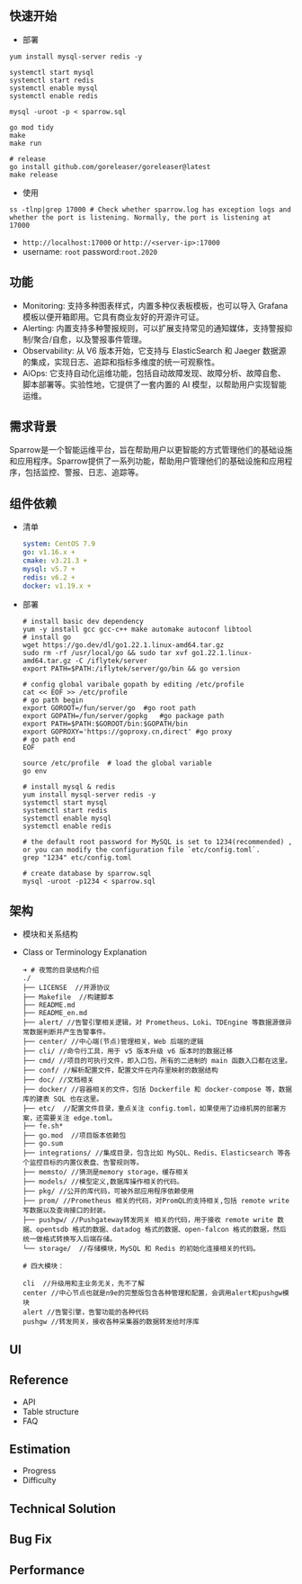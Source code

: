 ## 快速开始

- 部署

```shell
yum install mysql-server redis -y

systemctl start mysql
systemctl start redis
systemctl enable mysql
systemctl enable redis

mysql -uroot -p < sparrow.sql

go mod tidy
make
make run

# release
go install github.com/goreleaser/goreleaser@latest
make release
```

- 使用

```shell
ss -tlnp|grep 17000 # Check whether sparrow.log has exception logs and whether the port is listening. Normally, the port is listening at 17000
```

  - `http://localhost:17000` or `http://<server-ip>:17000`
  - username: `root` password:`root.2020`

## 功能

- Monitoring: 支持多种图表样式，内置多种仪表板模板，也可以导入 Grafana 模板以便开箱即用。它具有商业友好的开源许可证。
- Alerting: 内置支持多种警报规则，可以扩展支持常见的通知媒体，支持警报抑制/聚合/自愈，以及警报事件管理。
- Observability: 从 V6 版本开始，它支持与 ElasticSearch 和 Jaeger 数据源的集成，实现日志、追踪和指标多维度的统一可观察性。
- AiOps: 它支持自动化运维功能，包括自动故障发现、故障分析、故障自愈、脚本部署等。实验性地，它提供了一套内置的 AI 模型，以帮助用户实现智能运维。

## 需求背景

Sparrow是一个智能运维平台，旨在帮助用户以更智能的方式管理他们的基础设施和应用程序。Sparrow提供了一系列功能，帮助用户管理他们的基础设施和应用程序，包括监控、警报、日志、追踪等。

## 组件依赖

- 清单

  ```yaml
  system: CentOS 7.9
  go: v1.16.x +
  cmake: v3.21.3 +
  mysql: v5.7 +
  redis: v6.2 +
  docker: v1.19.x +
  ```

- 部署

  ```shell
  # install basic dev dependency
  yum -y install gcc gcc-c++ make automake autoconf libtool
  # install go
  wget https://go.dev/dl/go1.22.1.linux-amd64.tar.gz
  sudo rm -rf /usr/local/go && sudo tar xvf go1.22.1.linux-amd64.tar.gz -C /iflytek/server
  export PATH=$PATH:/iflytek/server/go/bin && go version
  ​
  # config global varibale gopath by editing /etc/profile
  cat << EOF >> /etc/profile          
  # go path begin 
  export GOROOT=/fun/server/go  #go root path
  export GOPATH=/fun/server/gopkg   #go package path
  export PATH=$PATH:$GOROOT/bin:$GOPATH/bin
  export GOPROXY='https://goproxy.cn,direct' #go proxy
  # go path end
  EOF
  ​
  source /etc/profile  # load the global variable
  go env  
  ​
  # install mysql & redis
  yum install mysql-server redis -y
  systemctl start mysql
  systemctl start redis
  systemctl enable mysql
  systemctl enable redis
  ​
  # the default root password for MySQL is set to 1234(recommended) , or you can modify the configuration file `etc/config.toml`.
  grep "1234" etc/config.toml
  ​
  # create database by sparrow.sql
  mysql -uroot -p1234 < sparrow.sql
  ```

## 架构

- 模块和关系结构

- Class or Terminology Explanation

  ```shell
  ➜ # 夜莺的目录结构介绍
  ./
  ├── LICENSE  //开源协议
  ├── Makefile  //构建脚本
  ├── README.md
  ├── README_en.md
  ├── alert/ //告警引擎相关逻辑，对 Prometheus、Loki、TDEngine 等数据源做异常数据判断并产生告警事件。
  ├── center/ //中心端(节点)管理相关，Web 后端的逻辑
  ├── cli/ //命令行工具，用于 v5 版本升级 v6 版本时的数据迁移
  ├── cmd/ //项目的可执行文件，即入口包，所有的二进制的 main 函数入口都在这里。
  ├── conf/ //解析配置文件，配置文件在内存里映射的数据结构
  ├── doc/ //文档相关
  ├── docker/ //容器相关的文件，包括 Dockerfile 和 docker-compose 等，数据库的建表 SQL 也在这里。
  ├── etc/  //配置文件目录，重点关注 config.toml，如果使用了边缘机房的部署方案，还需要关注 edge.toml。
  ├── fe.sh*
  ├── go.mod  //项目版本依赖包
  ├── go.sum
  ├── integrations/ //集成目录，包含比如 MySQL、Redis、Elasticsearch 等各个监控目标的内置仪表盘、告警规则等。
  ├── memsto/ //猜测是memory storage，缓存相关
  ├── models/ //模型定义,数据库操作相关的代码。
  ├── pkg/ //公开的库代码，可被外部应用程序依赖使用
  ├── prom/ //Prometheus 相关的代码，对PromQL的支持相关,包括 remote write 写数据以及查询接口的封装。
  ├── pushgw/ //Pushgateway转发网关 相关的代码，用于接收 remote write 数据、opentsdb 格式的数据、datadog 格式的数据、open-falcon 格式的数据，然后统一做格式转换写入后端存储。
  └── storage/  //存储模块，MySQL 和 Redis 的初始化连接相关的代码。
  
  # 四大模块：
  
  cli  //升级用和主业务无关，先不了解
  center //中心节点也就是n9e的完整版包含各种管理和配置，会调用alert和pushgw模块
  alert //告警引擎，告警功能的各种代码
  pushgw //转发网关，接收各种采集器的数据转发给时序库
  ```

  

## UI

## Reference

- API
- Table structure
- FAQ

## Estimation

- Progress 
- Difficulty

## Technical Solution

## Bug Fix

## Performance
